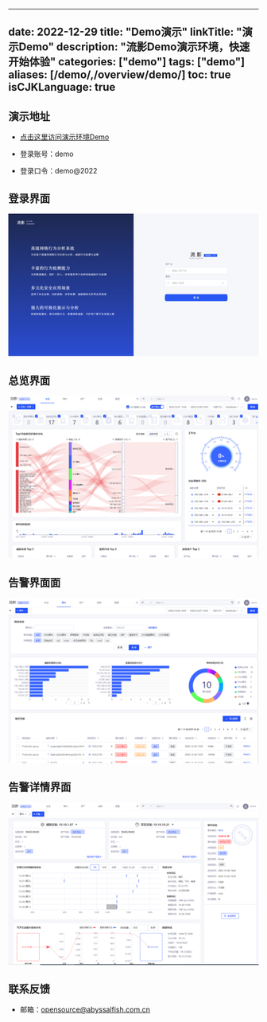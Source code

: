 
---
date: 2022-12-29
title: "Demo演示"
linkTitle: "演示Demo"
description: "流影Demo演示环境，快速开始体验"
categories: ["demo"]
tags: ["demo"]
aliases: [/demo/,/overview/demo/]
toc: true
isCJKLanguage: true
---


## 演示地址

- [点击这里访问演示环境Demo](http://101.254.236.75:12280/ui/)

- 登录账号：demo
- 登录口令：demo@2022

## 登录界面
![用户登录](/img/login.png)

## 总览界面
![态势总览](/img/zong.png)

## 告警界面面
![事件告警](/img/event.png)

## 告警详情界面
![事件告警信息](/img/event_detail.png)

## 联系反馈

- 邮箱：opensource@abyssalfish.com.cn
